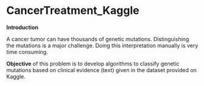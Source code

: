 # CancerTreatment_Kaggle


**Introduction**

A cancer tumor can have thousands of genetic mutations. Distinguishing the mutations is a major challenge.
Doing this interpretation manually is very time consuming.

**Objective** of this problem is to develop algorithms to classify genetic mutations based on clinical evidence (text) given in the dataset provided on Kaggle.


